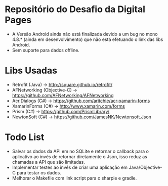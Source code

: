 # Repositório do Desafio da Digital Pages

- A Versão Android ainda não está finalizada devido a um bug no mono 4.8.* (ainda em desenvolvimento) que não está efetuando o link das libs Android.
- Sem suporte para dados offline.

# Libs Usadas

- Retrofit (Java) -> http://square.github.io/retrofit/
- AFNetworking (Objective-C) -> https://github.com/AFNetworking/AFNetworking
- Acr.Dialogs (C#) -> https://github.com/aritchie/acr-xamarin-forms
- XamarinForms (C#) -> http://www.xamarin.com/forms
- Prism (C#) -> https://github.com/PrismLibrary/
- NewtonSoft (C#) -> https://github.com/JamesNK/Newtonsoft.Json

# Todo List

- Salvar os dados da API em no SQLite e retornar o callback para o aplicativo ao invés de retornar diretamente o Json, isso reduz as chamadas a API que são limitadas. 
- Implementar testes ao invés de criar uma aplicação em Java/Objective-C para testar os dados.
- Melhorar o Makefile com link script para o sharpie e gradle.


